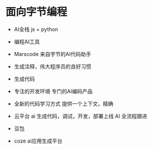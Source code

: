 # 面向字节编程

- AI全栈
  js + python
- 编程AI工具
 - Marscode 来自字节的AI代码助手
  - 生成注释，伟大程序员的良好习惯
  - 生成代码
  - 专注的开发环境
    专门的AI编码产品
  - 全新的代码学习方式
    提供一个上下文，精确
 - 云平台
   ai 生成代码，调试，开发，部署上线 AI 全流程跟进
   

 - 豆包
 - coze ai应用生成平台
